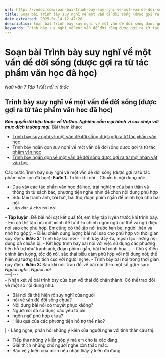 ```yaml
---
url: https://vndoc.com/soan-bai-trinh-bay-suy-nghi-ve-mot-van-de-doi-song-duoc-goi-ra-tu-tac-pham-van-hoc-da-hoc-268558
title: Soạn bài Trình bày suy nghĩ về một vấn đề đời sống (được gợi ra từ tác phẩm văn học đã học) - Ngữ văn 7 Tập 1 Kết nối tri thức - VnDoc.com
date_extracted: 2025-04-14 12:47:28
description: Soạn bài Trình bày suy nghĩ về một vấn đề đời sống được gợi ra từ tác phẩm văn học đã học nhằm giúp các em HS đạt kết quả tốt trong quá trình làm bài tập và học tập môn Ngữ văn lớp 7 sách Kết nối tri thức.
keywords: Trình bày suy nghĩ về một vấn đề đời sống được gợi ra từ tác phẩm văn học đã học,Trình bày suy nghĩ về một vấn đề đời sống,Soạn bài Trình bày suy nghĩ về một vấn đề đời sống,Soạn Trình bày suy nghĩ về một vấn đề đời sống,Soạn văn 7 Trình bày suy nghĩ về một vấn đề đời sống,Soạn bài Trình bày suy nghĩ về một vấn đề đời sống lớp 7,soạn văn 7,ngữ văn 7,văn 7,soan van 7,soạn văn lớp 7,ngữ văn lớp 7,ngữ văn 7 tập 1,soạn ngữ văn 7
---
```


# Soạn bài Trình bày suy nghĩ về một vấn đề đời sống \(được gợi ra từ tác phẩm văn học đã học\)
_Ngữ văn 7 Tập 1 Kết nối tri thức_
## **Trình bày suy nghĩ về một vấn đề đời sống \(được gợi ra từ tác phẩm văn học đã học\)**
_**Bản quyền tài liệu thuộc về VnDoc. Nghiêm cấm mọi hành vi sao chép với mục đích thương mại.**_
Bài tham khảo:
  * [Trình bày suy nghĩ về một vấn đề đời sống được gợi ra từ tác phẩm văn học](<https://vndoc.com/trinh-bay-suy-nghi-ve-mot-van-de-doi-song-duoc-goi-ra-tu-tac-pham-van-hoc-da-doc-276458>)
  * [Trình bày ngắn gọn suy nghĩ về một vấn đề đời sống được gợi ra từ tác phẩm văn học](<https://vndoc.com/trinh-bay-suy-nghi-ve-mot-van-de-doi-song-duoc-goi-ra-tu-tac-pham-van-hoc-da-doc-ngan-gon-276459>)
  * [Trình bày ngắn gọn về một vấn đề đời sống được gợi ra từ một nhân vật văn học](<https://vndoc.com/trinh-bay-y-kien-ve-mot-van-de-doi-song-duoc-goi-ra-tu-mot-nhan-vat-van-hoc-ngan-gon-279277>)

Các bước Trình bày suy nghĩ về một vấn đề đời sống \(được gợi ra từ tác phẩm văn học đã học\):
**Bước 1:** Trước khi nói
\- Chuẩn bị nội dung nói:
  * Dựa vào các tác phẩm văn học đã học, trải nghiệm của bản thân và thông tin từ sách báo, phương tiện nghe nhìn để chọn nội dung phù hợp
  * Sưu tầm tranh ảnh, bài hát, bài thơ, đoạn phim ngắn để minh họa cho bài nói
  * Lập dàn ý cho bài nói

**\- Tập luyện:**
Để bài nói đạt kết quả tốt, em hãy tập luyện trước khi trình bày.
\- Em có thể tập nói một mình để tự điều chỉnh ngôn ngữ cơ thể và ngữ điệu nói sao cho phù hợp. Em cũng có thể tập nói trước bạn bè, người thân và nhờ họ góp ý.
\- Điều chỉnh dung lượng bài nói sao cho phù hợp với thời gian quy định.
**Bước 2:** Trình bày bài nói
\- Trình bày đầy đủ, mạch lạc những nội dung đã chuẩn bị.
\- Kết hợp trình bày bài nói với việc sử dụng các phương tiện hỗ trợ như tranh ảnh, đoạn phim ngắn, bài thơ minh hoạ,...
\- Chú ý điều chỉnh âm lượng, tốc độ nói, sắc thái biểu cảm phù hợp với nội dung nói; thể hiện sự tương tác tích cực với người nghe.
\- Trình bày bài nói trong thời gian quy định.
**Bước 3:** Sau khi nói
Trao đổi về bài nói theo một số gợi ý sau:
_Người nghe_|  _Người nói_  
---|---  
\- Nhận xét về bài trình bày của bạn với thái độ chân thành. Có thể trao đổi về một số nội dung như:
  * Bài nói đã thể hiện rõ suy nghĩ của người
  * nói về vấn đề đời sống chưa?
  * Nội dung bài nói có thuyết phục không?
  * Người nói đã sử dụng các yếu tố phi
  * ngôn ngữ phù hợp chưa?
  * Hiệu quả của các phương tiện hỗ trợ thế nào?

| \- Lắng nghe, phản hồi những ý kiến của người nghe với tinh thần cầu thị:
  * Tiếp thu những ý kiến góp ý mà em cho là xác đáng.
  * Giải thích những chỗ người nghe còn thắc mắc.
  * Bảo vệ ý kiến của mình nếu nhận thấy ý kiến đó đúng.

